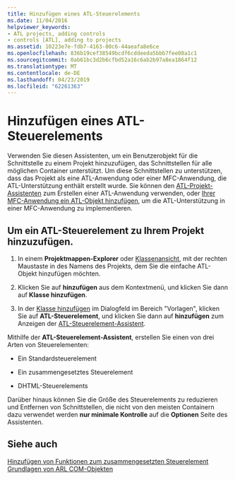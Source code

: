 ```yaml
---
title: Hinzufügen eines ATL-Steuerelements
ms.date: 11/04/2016
helpviewer_keywords:
- ATL projects, adding controls
- controls [ATL], adding to projects
ms.assetid: 10223e7e-fdb7-4163-80c6-44aeafa8e6ce
ms.openlocfilehash: 836b19cef38549bcdf6cddeeda5bbb7fee08a1c1
ms.sourcegitcommit: 0ab61bc3d2b6cfbd52a16c6ab2b97a8ea1864f12
ms.translationtype: MT
ms.contentlocale: de-DE
ms.lasthandoff: 04/23/2019
ms.locfileid: "62261363"
---
```

# <a name="adding-an-atl-control"></a>Hinzufügen eines ATL-Steuerelements

Verwenden Sie diesen Assistenten, um ein Benutzerobjekt für die Schnittstelle zu einem Projekt hinzuzufügen, das Schnittstellen für alle möglichen Container unterstützt. Um diese Schnittstellen zu unterstützen, dass das Projekt als eine ATL-Anwendung oder einer MFC-Anwendung, die ATL-Unterstützung enthält erstellt wurde. Sie können den [ATL-Projekt-Assistenten](../../atl/reference/atl-project-wizard.md) zum Erstellen einer ATL-Anwendung verwenden, oder [Ihrer MFC-Anwendung ein ATL-Objekt hinzufügen](../../mfc/reference/adding-atl-support-to-your-mfc-project.md), um die ATL-Unterstützung in einer MFC-Anwendung zu implementieren.

## <a name="to-add-an-atl-control-to-your-project"></a>Um ein ATL-Steuerelement zu Ihrem Projekt hinzuzufügen.

1. In einem **Projektmappen-Explorer** oder [Klassenansicht](/visualstudio/ide/viewing-the-structure-of-code), mit der rechten Maustaste in des Namens des Projekts, dem Sie die einfache ATL-Objekt hinzufügen möchten.

1. Klicken Sie auf **hinzufügen** aus dem Kontextmenü, und klicken Sie dann auf **Klasse hinzufügen**.

1. In der [Klasse hinzufügen](../../ide/add-class-dialog-box.md) im Dialogfeld im Bereich "Vorlagen", klicken Sie auf **ATL-Steuerelement**, und klicken Sie dann auf **hinzufügen** zum Anzeigen der [ATL-Steuerelement-Assistent](../../atl/reference/atl-control-wizard.md).

Mithilfe der **ATL-Steuerelement-Assistent**, erstellen Sie einen von drei Arten von Steuerelementen:

- Ein Standardsteuerelement

- Ein zusammengesetztes Steuerelement

- DHTML-Steuerelements

Darüber hinaus können Sie die Größe des Steuerelements zu reduzieren und Entfernen von Schnittstellen, die nicht von den meisten Containern dazu verwendet werden **nur minimale Kontrolle** auf die **Optionen** Seite des Assistenten.

## <a name="see-also"></a>Siehe auch

[Hinzufügen von Funktionen zum zusammengesetzten Steuerelement](../../atl/adding-functionality-to-the-composite-control.md)<br/>
[Grundlagen von ARL COM-Objekten](../../atl/fundamentals-of-atl-com-objects.md)

